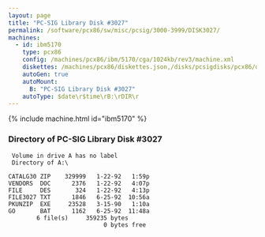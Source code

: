 ```yaml
---
layout: page
title: "PC-SIG Library Disk #3027"
permalink: /software/pcx86/sw/misc/pcsig/3000-3999/DISK3027/
machines:
  - id: ibm5170
    type: pcx86
    config: /machines/pcx86/ibm/5170/cga/1024kb/rev3/machine.xml
    diskettes: /machines/pcx86/diskettes.json,/disks/pcsigdisks/pcx86/diskettes.json
    autoGen: true
    autoMount:
      B: "PC-SIG Library Disk #3027"
    autoType: $date\r$time\rB:\rDIR\r
---
```


{% include machine.html id="ibm5170" %}

### Directory of PC-SIG Library Disk #3027

     Volume in drive A has no label
     Directory of A:\

    CATALG30 ZIP    329999   1-22-92   1:59p
    VENDORS  DOC      2376   1-22-92   4:07p
    FILE     DES       324   1-22-92   4:13p
    FILE3027 TXT      1846   6-25-92  10:56a
    PKUNZIP  EXE     23528   3-15-90   1:10a
    GO       BAT      1162   6-25-92  11:48a
            6 file(s)     359235 bytes
                               0 bytes free
